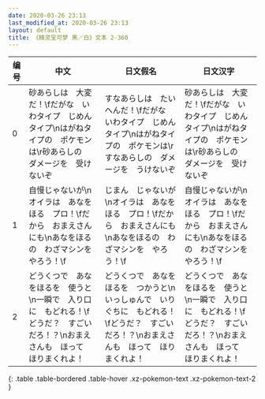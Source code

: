 ```yaml
---
date: 2020-03-26 23:13
last_modified_at: 2020-03-26 23:13
layout: default
title: 《精灵宝可梦 黑／白》文本 2-360
---
```

| 编号 | 中文 | 日文假名 | 日文汉字 |
| ---- | ---- | ---- | --- |
| 0 | 砂あらしは　大変だ！\fだがな　いわタイプ　じめんタイプ\nはがねタイプの　ポケモンは\r砂あらしの　ダメージを　受けないぞ | すなあらしは　たいへんだ！\fだがな　いわタイプ　じめんタイプ\nはがねタイプの　ポケモンは\rすなあらしの　ダメージを　うけないぞ | 砂あらしは　大変だ！\fだがな　いわタイプ　じめんタイプ\nはがねタイプの　ポケモンは\r砂あらしの　ダメージを　受けないぞ |
| 1 | 自慢じゃないが\nオイラは　あなをほる　プロ！\fだから　おまえさんにも\nあなをほるの　わざマシンを　やろう！\f | じまん　じゃないが\nオイラは　あなをほる　プロ！\fだから　おまえさんにも\nあなをほるの　わざマシンを　やろう！\f | 自慢じゃないが\nオイラは　あなをほる　プロ！\fだから　おまえさんにも\nあなをほるの　わざマシンを　やろう！\f |
| 2 | どうくつで　あなをほるを　使うと\n一瞬で　入り口に　もどれる！\fどうだ？　すごいだろ！？\nおまえさんも　ほって　ほりまくれよ！ | どうくつで　あなをほるを　つかうと\nいっしゅんで　いりぐちに　もどれる！\fどうだ？　すごいだろ！？\nおまえさんも　ほって　ほりまくれよ！ | どうくつで　あなをほるを　使うと\n一瞬で　入り口に　もどれる！\fどうだ？　すごいだろ！？\nおまえさんも　ほって　ほりまくれよ！ |
{: .table .table-bordered .table-hover .xz-pokemon-text .xz-pokemon-text-2 }